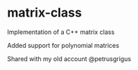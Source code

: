 # matrix-class
Implementation of a C++ matrix class

Added support for polynomial matrices

Shared with my old account @petrusgrigus
